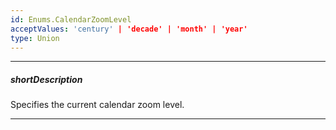 ```yaml
---
id: Enums.CalendarZoomLevel
acceptValues: 'century' | 'decade' | 'month' | 'year'
type: Union
---
```

---
##### shortDescription

Specifies the current calendar zoom level.

---
<!--
dxCalendarOptions.maxZoomLevel(10 UI Components\dxCalendar\1 Configuration\maxZoomLevel.md)(ui\calendar.d.ts)
dxCalendarOptions.minZoomLevel(10 UI Components\dxCalendar\1 Configuration\minZoomLevel.md)(ui\calendar.d.ts)
dxCalendarOptions.zoomLevel(10 UI Components\dxCalendar\1 Configuration\zoomLevel.md)(ui\calendar.d.ts)
-->